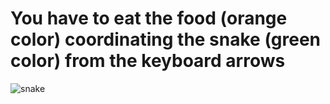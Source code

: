 # You have to eat the food (orange color) coordinating the snake (green color) from the keyboard arrows

![snake](https://user-images.githubusercontent.com/102534901/172403555-0d38e8a1-afe0-4b4c-9cb0-1dc206e99d92.PNG)
